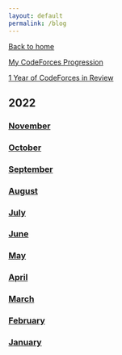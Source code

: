 ```yaml
---
layout: default
permalink: /blog
---
```


[Back to home](https://alxwen711.github.io)

[My CodeForces Progression](https://docs.google.com/spreadsheets/d/1aQObaGKSDEtilQrLuxFZ6-naW-EMjr4uTE5LnnNn6tY/edit?usp=sharing)

[1 Year of CodeForces in Review](https://alxwen711.github.io/blog/2022)

## 2022

### [November](https://alxwen711.github.io/blog/Nov22)

### [October](https://alxwen711.github.io/blog/Oct22)

### [September](https://alxwen711.github.io/blog/Sep22)

### [August](https://alxwen711.github.io/blog/Aug22)

### [July](https://alxwen711.github.io/blog/Jul22)

### [June](https://alxwen711.github.io/blog/Jun22)

### [May](https://alxwen711.github.io/blog/May22)

### [April](https://alxwen711.github.io/blog/Apr22)

### [March](https://alxwen711.github.io/blog/Mar22)

### [February](https://alxwen711.github.io/blog/Feb22)

### [January](https://alxwen711.github.io/blog/Jan22)



